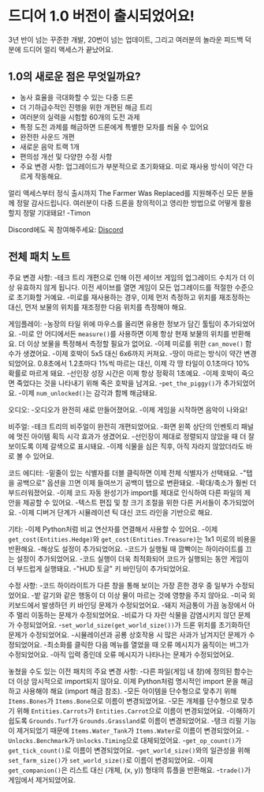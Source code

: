 # 드디어 1.0 버전이 출시되었어요!
3년 반이 넘는 꾸준한 개발, 20번이 넘는 업데이트, 그리고 여러분의 놀라운 피드백 덕분에 드디어 얼리 액세스가 끝났어요.

## 1.0의 새로운 점은 무엇일까요?
- 농사 효율을 극대화할 수 있는 다중 드론
- 더 기하급수적인 진행을 위한 개편된 해금 트리
- 여러분의 실력을 시험할 60개의 도전 과제
- 특정 도전 과제를 해금하면 드론에게 특별한 모자를 씌울 수 있어요
- 완전한 사운드 개편
- 새로운 음악 트랙 1개
- 편의성 개선 및 다양한 수정 사항
- 주요 변경 사항: 업그레이드가 부분적으로 초기화돼요. 미로 재사용 방식이 약간 다르게 작동해요.

얼리 액세스부터 정식 출시까지 The Farmer Was Replaced를 지원해주신 모든 분들께 정말 감사드립니다. 
여러분이 다중 드론을 창의적이고 영리한 방법으로 어떻게 활용할지 정말 기대돼요!
-Timon

Discord에도 꼭 참여해주세요: 
[Discord](https://discord.com/invite/kj33cJkeJn)

## 전체 패치 노트
주요 변경 사항:
-테크 트리 개편으로 인해 이전 세이브 게임의 업그레이드 수치가 더 이상 유효하지 않게 됩니다. 이전 세이브를 열면 게임이 모든 업그레이드를 적절한 수준으로 초기화할 거예요.
-미로를 재사용하는 경우, 이제 먼저 측정하고 위치를 재조정하는 대신, 먼저 보물의 위치를 재조정한 다음 위치를 측정해야 해요.

게임플레이:
-농장의 타일 위에 마우스를 올리면 유용한 정보가 담긴 툴팁이 추가되었어요.
-미로 안 어디에서든 `measure()`를 사용하면 이제 항상 현재 보물의 위치를 반환해요. 더 이상 보물을 특정해서 측정할 필요가 없어요.
-이제 미로를 위한 `can_move()` 함수가 생겼어요.
-이제 호박이 5x5 대신 6x6까지 커져요.
-땅이 마르는 방식이 약간 변경되었어요. 0.8초에서 1.2초마다 1%씩 마르는 대신, 이제 각 땅 타일이 0.1초마다 10% 확률로 마르게 돼요.
-선인장 성장 시간은 이제 항상 정확히 1초예요.
-이제 호박이 죽으면 죽었다는 것을 나타내기 위해 죽은 호박을 남겨요.
-`pet_the_piggy()`가 추가되었어요.
-이제 `num_unlocked()`는 감각과 함께 해금돼요.

오디오:
-오디오가 완전히 새로 만들어졌어요.
-이제 게임을 시작하면 음악이 나와요!

비주얼:
-테크 트리의 비주얼이 완전히 개편되었어요.
-화면 왼쪽 상단의 인벤토리 패널에 멋진 아이템 획득 시각 효과가 생겼어요.
-선인장이 제대로 정렬되지 않았을 때 더 잘 보이도록 이제 갈색으로 표시돼요.
-이제 식물을 심은 직후, 아직 자라지 않았더라도 바로 볼 수 있어요.

코드 에디터:
-밑줄이 있는 식별자를 더블 클릭하면 이제 전체 식별자가 선택돼요.
-"탭을 공백으로" 옵션을 끄면 이제 들여쓰기 공백이 탭으로 변환돼요.
-확대/축소가 훨씬 더 부드러워졌어요.
-이제 코드 자동 완성기가 import를 제대로 인식하여 다른 파일의 제안을 제공할 수 있어요.
-텍스트 편집 및 창 크기 조절을 위한 다른 커서들이 추가되었어요.
-이제 디버거 단계가 시뮬레이션 틱 대신 코드 라인을 기반으로 해요.

기타:
-이제 Python처럼 비교 연산자를 연결해서 사용할 수 있어요.
-이제 `get_cost(Entities.Hedge)`와 `get_cost(Entities.Treasure)`는 1x1 미로의 비용을 반환해요.
-해상도 설정이 추가되었어요.
-코드가 실행될 때 깜빡이는 하이라이트를 끄는 설정이 추가되었어요.
-코드 실행이 더욱 최적화되어 코드가 실행되는 동안 게임이 더 부드럽게 실행돼요.
-"HUD 토글" 키 바인딩이 추가되었어요.

수정 사항:
-코드 하이라이트가 다른 창을 통해 보이는 가장 흔한 경우 중 일부가 수정되었어요.
-밭 갈기와 같은 행동이 더 이상 물이 마르는 것에 영향을 주지 않아요.
-미국 외 키보드에서 발생하던 키 바인딩 문제가 수정되었어요.
-돼지 저금통이 가끔 농장에서 아주 멀리 이동하는 문제가 수정되었어요.
-비료가 다 자란 식물을 감염시키지 않던 문제가 수정되었어요.
-`set_world_size(get_world_size())`가 드론 위치를 초기화하던 문제가 수정되었어요.
-시뮬레이션과 공룡 상호작용 시 많은 사과가 남겨지던 문제가 수정되었어요.
-최소화를 클릭한 다음 메뉴를 열었을 때 오류 메시지가 움직이는 버그가 수정되었어요.
-아직 입력 중인데 오류 메시지가 나타나는 문제가 수정되었어요.

놓쳤을 수도 있는 이전 패치의 주요 변경 사항:
-다른 파일(게임 내 창)에 정의된 함수는 더 이상 암시적으로 import되지 않아요. 이제 Python처럼 명시적인 import 문을 해금하고 사용해야 해요 (import 해금 참조).
-모든 아이템을 단수형으로 맞추기 위해 `Items.Bones`가 `Items.Bone`으로 이름이 변경되었어요.
-모든 개체를 단수형으로 맞추기 위해 `Entities.Carrots`가 `Entities.Carrot`으로 이름이 변경되었어요.
-이해하기 쉽도록 `Grounds.Turf`가 `Grounds.Grassland`로 이름이 변경되었어요.
-탱크 리필 기능이 제거되었기 때문에 `Items.Water_Tank`가 `Items.Water`로 이름이 변경되었어요.
-`Unlocks.Benchmark`가 `Unlocks.Timing`으로 대체되었어요.
-`get_op_count()`가 `get_tick_count()`로 이름이 변경되었어요.
-`get_world_size()`와의 일관성을 위해 `set_farm_size()`가 `set_world_size()`로 이름이 변경되었어요.
-이제 `get_companion()`은 리스트 대신 (개체, (x, y)) 형태의 튜플을 반환해요.
-`trade()`가 게임에서 제거되었어요.